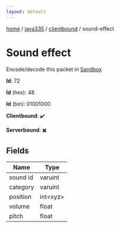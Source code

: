 ```yaml
---
layout: default
---
```


[home](/)  /  [java335](/protocol/java335)  /  [clientbound](/protocol/java335/clientbound)  /  sound-effect

# Sound effect

Encode/decode this packet in [Sandbox](../../../sandbox/java335#Clientbound.SoundEffect)

**Id**: 72

**Id** (hex): 48

**Id** (bin): 01001000

**Clientbound**: ✔️

**Serverbound**: ✖️

## Fields

Name | Type
---|---
sound id | varuint
category | varuint
position | int&lt;xyz&gt;
volume | float
pitch | float
